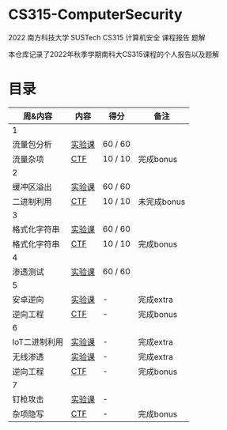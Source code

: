 # CS315-ComputerSecurity
2022 南方科技大学 SUSTech CS315 计算机安全 课程报告 题解

本仓库记录了2022年秋季学期南科大CS315课程的个人报告以及题解

# 目录


周&内容 | 内容 | 得分 | 备注  
-- | --- | -- | --
1 | | | 
流量包分析 | [实验课](week1/lab.md) | 60 / 60 | 
流量杂项 | [CTF](week1/ctf.md) | 10 / 10 | 完成bonus
2 | | | 
缓冲区溢出 |[实验课](week2/lab.md) | 60 / 60 | 
二进制利用 | [CTF](week2/ctf.md) | 10 / 10 | 未完成bonus
3 | | | 
格式化字符串 | [实验课](week3/lab.md) | 60 / 60 | 
格式化字符串 | [CTF](week3/wp.md) | 10 / 10 | 完成bonus
4 | | | 
渗透测试 | [实验课](week4/lab.md) | 60 / 60 | 
5 | | |  
安卓逆向 | [实验课](week5/lab.md) | - | 完成extra
逆向工程 | [CTF](week5/wp.md) | - | 完成bonus
6 | | | 
IoT二进制利用 | [实验课](week6/lab1.md) | - | 完成extra
无线渗透 | [实验课](week6/lab2.md) | - | 完成extra  
逆向工程 | [CTF](week6/wp.md) | - | 完成bonus
7 | | | 
钉枪攻击 | [实验课](week7/lab.md) | - | 
杂项隐写 | [CTF](week7/wp.md) | - | 完成bonus
